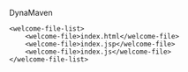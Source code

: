 <?xml version="1.0" encoding="UTF-8"?>

<web-app xmlns:xsi="http://www.w3.org/2001/XMLSchema-instance"
	xmlns="http://xmlns.jcp.org/xml/ns/javaee"
	xsi:schemaLocation="http://xmlns.jcp.org/xml/ns/javaee http://xmlns.jcp.org/xml/ns/javaee/web-app_4_0.xsd"
	id="WebApp_ID" version="4.0">
	<display-name>DynaMaven</display-name>


	<welcome-file-list>
		<welcome-file>index.html</welcome-file>
		<welcome-file>index.jsp</welcome-file>
		<welcome-file>index.js</welcome-file>
	</welcome-file-list>
</web-app>


